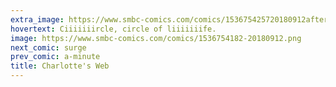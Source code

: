 ```yaml
---
extra_image: https://www.smbc-comics.com/comics/153675425720180912after.png
hovertext: Ciiiiiiircle, circle of liiiiiiife.
image: https://www.smbc-comics.com/comics/1536754182-20180912.png
next_comic: surge
prev_comic: a-minute
title: Charlotte's Web
---
```


